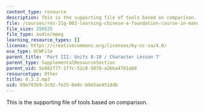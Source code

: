 ```yaml
---
content_type: resource
description: This is the supporting file of tools based on comparison.
file: /courses/res-21g-003-learning-chinese-a-foundation-course-in-mandarin-spring-2011/89e783b93c92fe350e8cb9e5ae451ddb_8.3.2.mp3
file_size: 250525
file_type: audio/mpeg
learning_resource_types: []
license: https://creativecommons.org/licenses/by-nc-sa/4.0/
ocw_type: OCWFile
parent_title: 'Part III: Units 8-10 / Character Lesson 7'
parent_type: SupplementalResourceSection
parent_uid: 5e882777-1f7c-52c8-5070-a26ba4701a68
resourcetype: Other
title: 8.3.2.mp3
uid: 89e783b9-3c92-fe35-0e8c-b9e5ae451ddb
---
```

This is the supporting file of tools based on comparison.